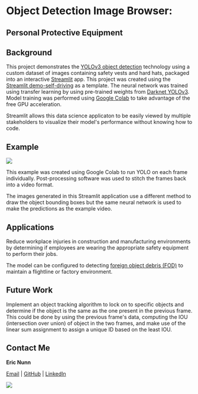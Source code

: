 # Object Detection Image Browser:
## **Personal Protective Equipment**

## Background

This project demonstrates the [YOLOv3 object detection](https://pjreddie.com/publications/) technology using a custom dataset of images containing safety vests and hard hats, packaged into an interactive [Streamlit](https://streamlit.io) app. This project was created using the [Streamlit demo-self-driving](https://github.com/streamlit/demo-self-driving) as a template.
The neural network was trained using transfer learning by using pre-trained weights from [Darknet YOLOv3](https://pjreddie.com/darknet/yolo/). Model training was performed using [Google Colab](https://colab.research.google.com/) to take advantage of the free GPU acceleration.

Streamlit allows this data science applicaton to be easily viewed by multiple stakeholders to visualize their model's performance without knowing how to code.

## Example
![](https://raw.githubusercontent.com/ejnunn/PPE-Object-Detection/master/results/example-results.gif)

This example was created using Google Colab to run YOLO on each frame individually. Post-processing software was used to stitch the frames back into a video format.

The images generated in this Streamlit application use a different method to draw the object bounding boxes but the same neural network is used to make the predictions as the example video.

## Applications

Reduce workplace injuries in construction and manufacturing environments by determining if employees are wearing the appropriate safety equipment to perform their jobs.

The model can be configured to detecting [foreign object debris (FOD)](https://en.wikipedia.org/wiki/Foreign_object_damage) to maintain a flightline or factory environment.

## Future Work

Implement an object tracking algorithm to lock on to specific objects and determine if the object is the same as the one present in the previous frame. This could be done by using the previous frame's data, computing the IOU (intersection over union) of object in the two frames, and make use of the linear sum assignment to assign a unique ID based on the least IOU.

## Contact Me

**Eric Nunn**

[Email](mailto:ejnunn1@msn.com) | [GitHub](https://github.com/ejnunn/) | [LinkedIn](https://linkedin.com/eric-j-nunn/)

![](https://raw.githubusercontent.com/ejnunn/PPE-Object-Detection/master/images/profile-thumbnail.jpg)
